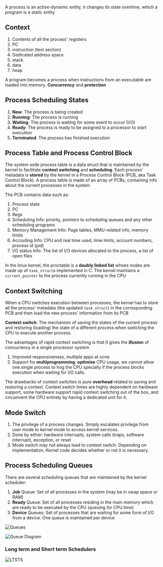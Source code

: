 A process is an active-dynamic entity, it changes its state overtime, which a program is a static entity

## Context

1. Contents of all the process' registers
2. PC
3. instruction (text section)
4. Dedicated address space
5. stack
6. data
7. heap

A program becomes a process when instructions from an executable are loaded into memory. **Concurrency** and **protection**

## Process Scheduling States

1. **New**: The process is being created
2. **Running**: The process is running
3. **Waiting**: The process is waiting for some event to occur (I/O)
4. **Ready**: The process is ready to be assigned to a processor to start execution
5. **Terminated**: The process has finished execution

## Process Table and Process Control Block

The system wide process table is a data struct that is maintained by the kernel to facilitate **context switching** and **scheduling**. Each process' metadata is **stored** by the kernel in a Process Control Block (PCB, aka Task Control Block). A process table is made of an array of PCBs, containing info about the current processes in the system

The PCB contains data such as:

1. Process state
2. PC
3. Regs
4. Scheduling Info: priority, pointers to scheduling queues and any other scheduling programs
5. Memory Management Info: Page tables, MMU-related info, memory limits
6. Accouting Info: CPU and real time used, time limits, account numbers, process id (pid)
7. I/O status Info: The list of I/O devices allocated to the process, a list of open files

In the linux kernel, the proctable is a **doubly linked list** whoes nodes are made up of `task_struct`s implemented in C. The kernel maintains a `current_pointer` to the process currently running in the CPU

## Context Switching

When a CPU switches execution between processes, the kernel has to store all the process' metadata (the updated `task_struct`) in the corresponding PCB and then load the new process' information from its PCB

**Context switch**: The mechanism of saving the states of the current process and restoring (loading) the state of a different process when switching the CPU to execute another process.

The advantages of rapid context switching is that it gives the **illusion** of concurrency in a single processor system

1. Improved responsiveness, multiple apps at ocne
2. Support for **multiprogramming**: **optimise** CPU usage, we cannot allow one single process to hog the CPU specially if the process blocks execution when waiting for I/O calls.

The drawbacks of context switches is pure **overhead** related to saving and restoring a context. Context switch times are highly dependent on hardware support, some hardware support rapid context switching out of the box, and circumvent the CPU entirely by having a dedicated unit for it.

## Mode Switch

1. The privilege of a process changes. Simply escalates privilege from user mode to kernel mode to access kernel services.
2. Done by either: hardware interrupts, system calls (traps, software interrupt), exception, or reset
3. Mode switch may not always lead to context switch. Depending on implementation, Kernel code decides whether or not it is necessary.

## Process Scheduling Queues

There are several scheduling queues that are maintained by the kernel scheduler:

1. **Job** Queue: Set of all processes in the system (may be in swap space or RAM)
2. **Ready** Queue: Set of all processes residing in the main memory which are ready to be executed by the CPU (queuing for CPU time)
3. **Device** Queues: Set of processes that are waiting for some form of I/O from a device. One queue is maintained per device

![Queues](https://natalieagus.github.io/50005/assets/images/week3/5.png)

![Queue Diagram](https://natalieagus.github.io/50005/assets/images/week3/6.png)

### Long term and Short term Schedulers

![LTSTS](https://natalieagus.github.io/50005/assets/images/week3/7.png)

